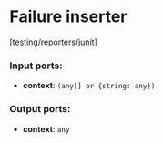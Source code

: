 # Failure inserter

[testing/reporters/junit]

### Input ports:

* __context__: `(any[] or {string: any})`


### Output ports:

* __context__: `any`


